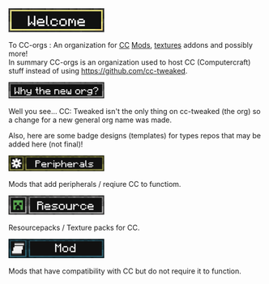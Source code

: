 <img src="https://raw.githubusercontent.com/3prm3/.github/main/welcome.png" alt="Welcome" width="37.5%"/>

To CC-orgs : An organization for [CC](https://github.com/cc-tweaked/CC-Tweaked) [Mods](https://github.com/cc-tweaked/cc-restitched), [textures](https://github.com/cc-tweaked/cc-overhaul) addons and possibly more!  
In summary CC-orgs is an organization used to host CC (Computercraft) stuff instead of using https://github.com/cc-tweaked.

<img src="https://raw.githubusercontent.com/3prm3/.github/main/neworg.png" alt="Why the new org?" width="37.5%"/>

Well you see... CC: Tweaked isn't the only thing on cc-tweaked (the org) so a change for a new general org name was made.

Also, here are some badge designs (templates) for types repos that may be added here (not final)!

<img src="https://raw.githubusercontent.com/3prm3/.github/main/pers.png" width="37.5%"/>

Mods that add peripherals / reqiure CC to functiom.

<img src="https://raw.githubusercontent.com/3prm3/.github/main/rers.png" width="37.5%"/>

Resourcepacks / Texture packs for CC.

<img src="https://raw.githubusercontent.com/3prm3/.github/main/mods.png" width="37.5%"/>

Mods that have compatibility with CC but do not require it to function.
